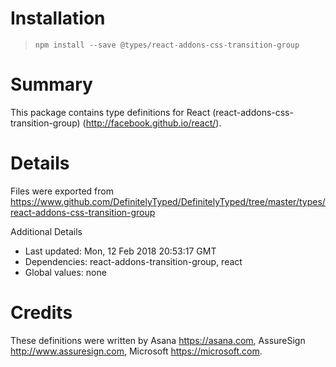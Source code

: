 # Installation
> `npm install --save @types/react-addons-css-transition-group`

# Summary
This package contains type definitions for React (react-addons-css-transition-group) (http://facebook.github.io/react/).

# Details
Files were exported from https://www.github.com/DefinitelyTyped/DefinitelyTyped/tree/master/types/react-addons-css-transition-group

Additional Details
 * Last updated: Mon, 12 Feb 2018 20:53:17 GMT
 * Dependencies: react-addons-transition-group, react
 * Global values: none

# Credits
These definitions were written by Asana <https://asana.com>, AssureSign <http://www.assuresign.com>, Microsoft <https://microsoft.com>.
